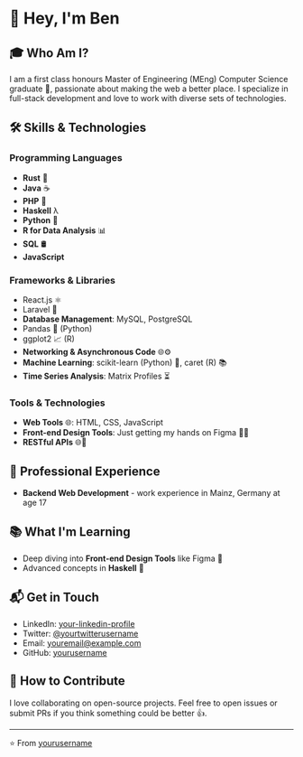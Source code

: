 # 👋 Hey, I'm Ben

## 🎓 Who Am I?

I am a first class honours Master of Engineering (MEng) Computer Science graduate 🎉, passionate about making the web a better place. I specialize in full-stack development and love to work with diverse sets of technologies.

## 🛠️ Skills & Technologies

### Programming Languages
- **Rust** 🦀
- **Java** ☕
- **PHP** 🐘
- **Haskell** λ
- **Python** 🐍
- **R for Data Analysis** 📊
- **SQL** 🛢️
- **JavaScript**

### Frameworks & Libraries
- React.js ⚛️
- Laravel 🌟
- **Database Management**: MySQL, PostgreSQL
- Pandas 🐼 (Python)
- ggplot2 📈 (R)
- **Networking & Asynchronous Code** 🌐⚙️
- **Machine Learning**: scikit-learn (Python) 🤖, caret (R) 📚
- **Time Series Analysis**: Matrix Profiles ⏳

### Tools & Technologies
- **Web Tools** 🌐: HTML, CSS, JavaScript
- **Front-end Design Tools**: Just getting my hands on Figma 👨‍🎨
- **RESTful APIs** 🌐🔗
  
## 💼 Professional Experience

- **Backend Web Development** - work experience in Mainz, Germany at age 17

## 📚 What I'm Learning

- Deep diving into **Front-end Design Tools** like Figma 🎨
- Advanced concepts in **Haskell** 📖

## 📬 Get in Touch

- LinkedIn: [your-linkedin-profile](https://www.linkedin.com/in/yourlinkedinusername/)
- Twitter: [@yourtwitterusername](https://twitter.com/yourtwitterusername)
- Email: [youremail@example.com](mailto:youremail@example.com)
- GitHub: [yourusername](https://github.com/yourusername)

## 🤝 How to Contribute

I love collaborating on open-source projects. Feel free to open issues or submit PRs if you think something could be better 👍.

---
⭐️ From [yourusername](https://github.com/yourusername)
